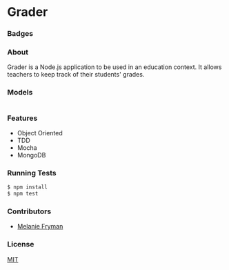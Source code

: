 Grader
======
### Badges


### About
Grader is a Node.js application to be used in an education context. It allows teachers to keep track of their students' grades.

### Models
```

```
### Features
- Object Oriented
- TDD
- Mocha
- MongoDB

### Running Tests
```bash
$ npm install
$ npm test
```
### Contributors
- [Melanie Fryman](https://github.com/mlfryman)

### License
[MIT](LICENSE)
